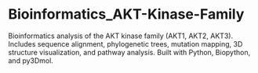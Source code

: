 # Bioinformatics_AKT-Kinase-Family
Bioinformatics analysis of the AKT kinase family (AKT1, AKT2, AKT3). Includes sequence alignment, phylogenetic trees, mutation mapping, 3D structure visualization, and pathway analysis. Built with Python, Biopython, and py3Dmol.
